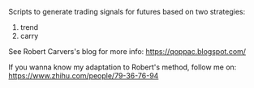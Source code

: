 Scripts to generate trading signals for futures based on two strategies:
1. trend
2. carry

See Robert Carvers's blog for more info:
https://qoppac.blogspot.com/

If you wanna know my adaptation to Robert's method, follow me on:
https://www.zhihu.com/people/79-36-76-94
